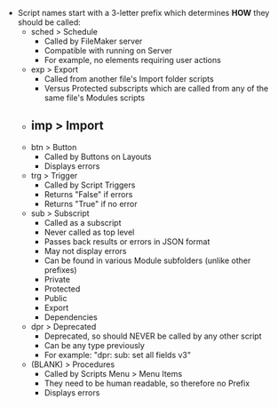 - Script names start with a 3-letter prefix which determines **HOW** they should be called:
  - sched > Schedule
    - Called by FileMaker server
    - Compatible with running on Server 
    - For example, no elements requiring user actions
  - exp > Export
    - Called from another file's Import folder scripts
    - Versus Protected subscripts which are called from any of the same file's Modules scripts
  - imp > Import
    -  
  - btn > Button
    - Called by Buttons on Layouts
    - Displays errors
  - trg > Trigger
    - Called by Script Triggers
    - Returns "False" if errors
    - Returns "True" if no error
  - sub > Subscript
    - Called as a subscript
    - Never called as top level 
    - Passes back results or errors in JSON format
    - May not display errors
    - Can be found in various Module subfolders (unlike other prefixes)
    - Private
    - Protected
    - Public
    - Export
    - Dependencies
  - dpr > Deprecated
    - Deprecated, so should NEVER be called by any other script
    - Can be any type previously
    - For example: "dpr: sub: set all fields v3"
  - (BLANK) > Procedures
    - Called by Scripts Menu > Menu Items
    - They need to be human readable, so therefore no Prefix
    - Displays errors
